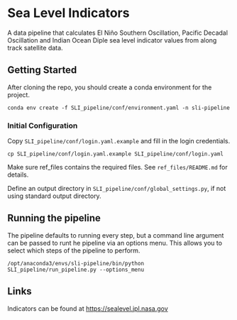 # Sea Level Indicators

A data pipeline that calculates El Niño Southern Oscillation, Pacific Decadal Oscillation and Indian Ocean Diple sea level indicator values from along track satellite data.

## Getting Started
After cloning the repo, you should create a conda environment for the project.

```
conda env create -f SLI_pipeline/conf/environment.yaml -n sli-pipeline
```


### Initial Configuration
Copy `SLI_pipeline/conf/login.yaml.example` and fill in the login credentials. 
```
cp SLI_pipeline/conf/login.yaml.example SLI_pipeline/conf/login.yaml
```

Make sure ref_files contains the required files. See `ref_files/README.md` for details.

Define an output directory in `SLI_pipeline/conf/global_settings.py`, if not using standard output directory. 


## Running the pipeline

The pipeline defaults to running every step, but a command line argument can be passed to runt he pipeline via an options menu. This allows you to select which steps of the pipeline to perform.
```
/opt/anaconda3/envs/sli-pipeline/bin/python SLI_pipeline/run_pipeline.py --options_menu
```

## Links
Indicators can be found at https://sealevel.jpl.nasa.gov